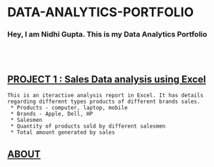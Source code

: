 # DATA-ANALYTICS-PORTFOLIO                                    

### Hey, I am Nidhi Gupta. This is my Data Analytics Portfolio 

<Br></br>



## [PROJECT 1 : Sales Data analysis using Excel](https://github.com/nidhigupta13/sales-project-using-excel)
    This is an iteractive analysis report in Excel. It has details regarding different types products of different brands sales.
     * Products - computer, laptop, mobile
     * Brands - Apple, Dell, HP
     * Salesmen
     * Quantity of products sold by different salesmen
     * Total amount generated by sales
    













## [ABOUT](https://github.com/nidhigupta13/nidhigupta13)

